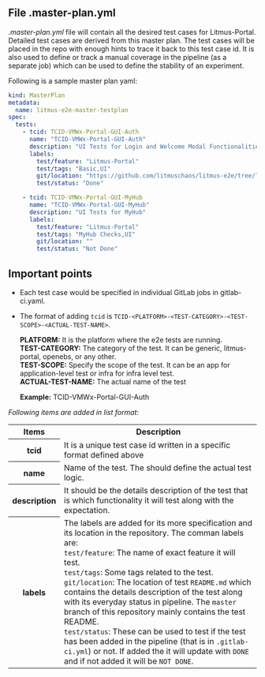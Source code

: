 ## File .master-plan.yml

_.master-plan.yml_ file will contain all the desired test cases for Litmus-Portal. Detailed test cases are derived from this master plan. The test cases will be placed in the repo with enough hints to trace it back to this test case id. It is also used to define or track a manual coverage in the pipeline (as a separate job) which can be used to define the stability of an experiment.

Following is a sample master plan yaml:

```yaml
kind: MasterPlan
metadata:
  name: litmus-e2e-master-testplan
spec:
  tests:
    - tcid: TCID-VMWx-Portal-GUI-Auth
      name: "TCID-VMWx-Portal-GUI-Auth"
      description: "UI Tests for Login and Welcome Modal Functionalities"
      labels:
        test/feature: "Litmus-Portal"
        test/tags: "Basic,UI"
        git/location: "https://github.com/litmuschaos/litmus-e2e/tree/litmus-portal/CypressE2E/cypress/integration/Basic_Setup"
        test/status: "Done"

    - tcid: TCID-VMWx-Portal-GUI-MyHub
      name: "TCID-VMWx-Portal-GUI-MyHub"
      description: "UI Tests for MyHub"
      labels:
        test/feature: "Litmus-Portal"
        test/tags: "MyHub Checks,UI"
        git/location: ""
        test/status: "Not Done"
```

## Important points

- Each test case would be specified in individual GitLab jobs in gitlab-ci.yaml.<br>
- The format of adding `tcid` is `TCID-<PLATFORM>-<TEST-CATEGORY>-<TEST-SCOPE>-<ACTUAL-TEST-NAME>`. <br>

  **PLATFORM:** It is the platform where the e2e tests are running.<br>
  **TEST-CATEGORY:** The category of the test. It can be generic, litmus-portal, openebs, or any other.<br>
  **TEST-SCOPE:** Specify the scope of the test. It can be an app for application-level test or infra for infra level test.<br>
  **ACTUAL-TEST-NAME:** The actual name of the test<br>

  **Example:** TCID-VMWx-Portal-GUI-Auth

_Following items are added in list format:_

<table>
  <tr>
    <th>Items</th>
    <th>Description</th>
  </tr>
  <tr>
    <th>tcid</th>
    <td>It is a unique test case id written in a specific format defined above</td>
  </tr>
  <tr>
    <th>name</th>
    <td>Name of the test. The should define the actual test logic.</td>
  </tr>
  </tr>
  <tr>
    <th>description</th>
    <td>It should be the details description of the test that is which functionality it will test along with the expectation.</td>
  </tr>
  <tr>
    <th>labels</th>
    <td>The labels are added for its more specification and its location in the repository. The comman labels are:<br>
     <code>test/feature</code>: The name of exact feature it will test.<br>
    <code>test/tags</code>: Some tags related to the test.<br>
    <code>git/location</code>: The location of test <code>README.md</code> which contains the details description of the test along with its everyday status in pipeline. The <code>master</code> branch of this repository mainly contains the test README.<br>
    <code>test/status</code>: These can be used to test if the test has been added in the pipeline (that is in <code>.gitlab-ci.yml</code>) or not. If added the it will update with <code>DONE</code> and if not added it will be <code>NOT DONE</code>.
    </td>
  </tr>
</table>

